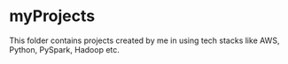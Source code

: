 # myProjects
This folder contains projects created by me in using tech stacks like AWS, Python, PySpark, Hadoop etc.

